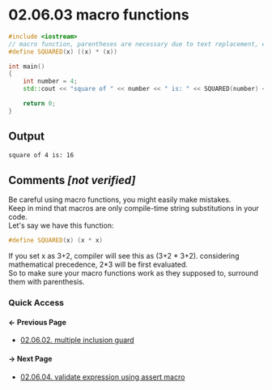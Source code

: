 # 02.06.03 macro functions

```cxx
#include <iostream>
// macro function, parentheses are necessary due to text replacement, e.g. x="3+2"
#define SQUARED(x) ((x) * (x))

int main()
{
    int number = 4;
    std::cout << "square of " << number << " is: " << SQUARED(number) << std::endl;

    return 0;
}

```

## Output

```txt
square of 4 is: 16
```

## Comments *[not verified]*

Be careful using macro functions, you might easily make mistakes.  
Keep in mind that macros are only compile-time string substitutions in your code.  
Let's say we have this function:

```cxx
#define SQUARED(x) (x * x)
```

If you set x as 3+2, compiler will see this as (3+2 * 3+2). considering mathematical precedence, 2*3 will be first evaluated.  
So to make sure your macro functions work as they supposed to, surround them with parenthesis.

### Quick Access

<div class="previous_page pagination">

#### &#8592; Previous Page

* [02.06.02. multiple inclusion guard](./../../02.object_oriented/06.templates/02.guard.md)

</div>
<div class="next_page pagination">

#### &#8594; Next Page

* [02.06.04. validate expression using assert macro](./../../02.object_oriented/06.templates/04.assert.md)

</div>
